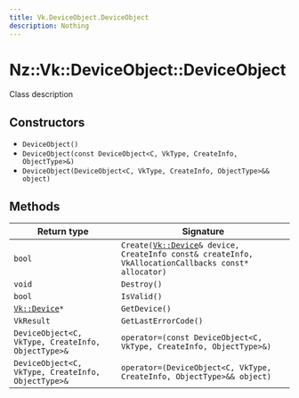```yaml
---
title: Vk.DeviceObject.DeviceObject
description: Nothing
---
```


# Nz::Vk::DeviceObject::DeviceObject

Class description

## Constructors

- `DeviceObject()`
- `DeviceObject(const DeviceObject<C, VkType, CreateInfo, ObjectType>&)`
- `DeviceObject(DeviceObject<C, VkType, CreateInfo, ObjectType>&& object)`

## Methods

| Return type | Signature |
| ----------- | --------- |
| `bool` | `Create(`[`Vk::Device`](documentation/generated/VulkanRenderer/Vk.Device.md)`& device, CreateInfo const& createInfo, VkAllocationCallbacks const* allocator)` |
| `void` | `Destroy()` |
| `bool` | `IsValid()` |
| [`Vk::Device`](documentation/generated/VulkanRenderer/Vk.Device.md)`*` | `GetDevice()` |
| `VkResult` | `GetLastErrorCode()` |
| `DeviceObject<C, VkType, CreateInfo, ObjectType>&` | `operator=(const DeviceObject<C, VkType, CreateInfo, ObjectType>&)` |
| `DeviceObject<C, VkType, CreateInfo, ObjectType>&` | `operator=(DeviceObject<C, VkType, CreateInfo, ObjectType>&& object)` |

